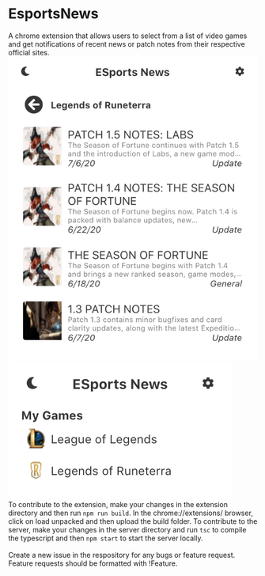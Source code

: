 # EsportsNews

A chrome extension that allows users to select from a list of video games and get notifications of recent news or patch notes from their respective official sites.<br/>
![Details Screen](./Screenshots/Details.png)
![Main Screen](./Screenshots/Main.png)
<br/>
To contribute to the extension, make your changes in the extension directory and then run `npm run build`. In the chrome://extensions/ browser, click on load unpacked and then upload the build folder. To contribute to the server, make your changes in the server directory and run `tsc` to compile the typescript and then `npm start` to start the server locally.<br/>
<br/>
Create a new issue in the respository for any bugs or feature request. Feature requests should be formatted with !Feature.
